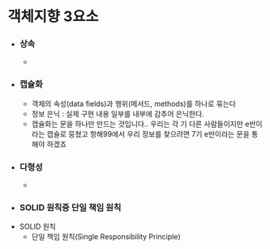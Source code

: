 <h1>객체지향 3요소</h1> 
<ul>
    <li><h3>상속</h3></li>
    <ul>
        <li></li>
</ul>
    <li><h3>캡슐화</h3></li>
    <ul>
        <li> 객체의 속성(data fields)과 행위(메서드, methods)를 하나로 묶는다</li>
        <li> 정보 은닉 : 실제 구현 내용 일부를 내부에 감추어 은닉한다.</li>
        <li> 캡슐화는 문을 하나만 만드는 것입니다.. 우리는 각 기 다른 사람들이지만 e반이라는 캡슐로 뭉쳤고 항해99에서 우리 정보를 찾으려면 7기 e반이라는 문을 통해야 하겠죠</li>
</ul>
    <li><h3>다형성</h3></li>
    <ul>
        <li></li>
</ul>
    <li><h3>SOLID 원칙중 단일 책임 원칙</h3></li>
</ul>

- SOLID 원칙
  - 단일 책임 원칙(Single Responsibility Principle)
